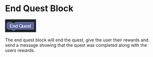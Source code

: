# End Quest Block

![End Quest Block](../../images/quest/end_quest.jpg)

The end quest block will end the quest, give the user their rewards and send a message showing that the quest was completed along with the users rewards.